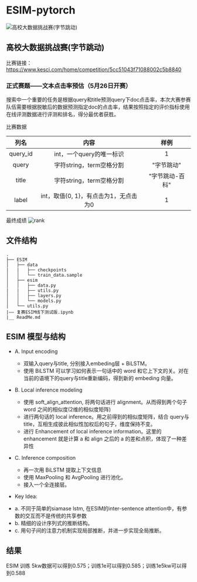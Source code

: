 # ESIM-pytorch
![高校大数据挑战赛(字节跳动)](https://github.com/dyywinner/ESIM-pytorch/blob/master/img/fm.jpg)
## 高校大数据挑战赛(字节跳动)
比赛链接：https://www.kesci.com/home/competition/5cc51043f71088002c5b8840
### 正式赛题——文本点击率预估（5月26日开赛）
  搜索中一个重要的任务是根据query和title预测query下doc点击率，本次大赛参赛队伍需要根据脱敏后的数据预测指定doc的点击率，结果按照指定的评价指标使用在线评测数据进行评测和排名，得分最优者获胜。

比赛数据

| 列名 | 内容 | 样例 |
| :----: | :----: | :----: |
| query_id | int，一个query的唯一标识 | 1 |
| query | 字符string，term空格分割 | "字节跳动" |
| title | 字符string，term空格分割 | "字节跳动-百科" |
| label | int，取值{0, 1}，有点击为1，无点击为0 | 1 |

最终成绩
![rank](https://github.com/dyywinner/ESIM-pytorch/blob/master/img/finalrank_26.jpg)

## 文件结构
```
.
├── ESIM
│   ├── data
|   |   ├── checkpoints
│   │   └── train_data.sample
│   ├── esim
│   │   ├── data.py
|   |   ├── utils.py
│   │   ├── layers.py
│   │   └── models.py
│   └── utils.py
|—— 复赛ESIM线下测试版.ipynb
|__ ReadMe.md
```
## ESIM 模型与结构
- A. Input encoding
  + 双输入query与title, 分别接入embeding层 + BiLSTM。
  + 使用 BiLSTM 可以学习如何表示一句话中的 word 和它上下文的关。对在当前的语境下的query与title重新编码，得到新的 embeding 向量。
- B. Local inference modeling
  + 使用 soft_align_attention, 将两句话进行 alignment。从而得到两个句子 word 之间的相似度(2维的相似度矩阵)
  + 进行两句话的 local inference。用之前得到的相似度矩阵，结合 query与title，互相生成彼此相似性加权后的句子，维度保持不变。
  + 进行 Enhancement of local inference information。这里的 enhancement 就是计算 a 和 align 之后的 a 的差和点积，体现了一种差异性
- C. Inference composition
  + 再一次用 BiLSTM 提取上下文信息
  + 使用 MaxPooling 和 AvgPooling 进行池化。
  + 接入一个全连接层。
  
 - Key Idea:
  + a. 不同于简单的siamase lstm, 在ESIM的inter-sentence attention中，有参数的交互而不是传统的共享参数
  + b. 精细的设计序列式的推断结构。
  + c. 用句子间的注意力机制实现局部推断，并进一步实现全局推断。

## 结果

ESIM 训练 5kw数据可以得到0.575；训练1e可以得到0.585；训练1e5kw可以得到0.588
